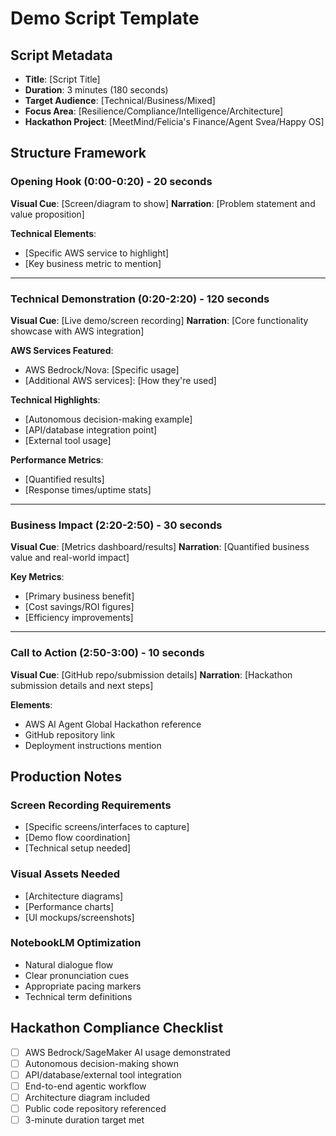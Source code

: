 # Demo Script Template

## Script Metadata
- **Title**: [Script Title]
- **Duration**: 3 minutes (180 seconds)
- **Target Audience**: [Technical/Business/Mixed]
- **Focus Area**: [Resilience/Compliance/Intelligence/Architecture]
- **Hackathon Project**: [MeetMind/Felicia's Finance/Agent Svea/Happy OS]

## Structure Framework

### Opening Hook (0:00-0:20) - 20 seconds
**Visual Cue**: [Screen/diagram to show]
**Narration**:
[Problem statement and value proposition]

**Technical Elements**:
- [Specific AWS service to highlight]
- [Key business metric to mention]

---

### Technical Demonstration (0:20-2:20) - 120 seconds
**Visual Cue**: [Live demo/screen recording]
**Narration**:
[Core functionality showcase with AWS integration]

**AWS Services Featured**:
- AWS Bedrock/Nova: [Specific usage]
- [Additional AWS services]: [How they're used]

**Technical Highlights**:
- [Autonomous decision-making example]
- [API/database integration point]
- [External tool usage]

**Performance Metrics**:
- [Quantified results]
- [Response times/uptime stats]

---

### Business Impact (2:20-2:50) - 30 seconds
**Visual Cue**: [Metrics dashboard/results]
**Narration**:
[Quantified business value and real-world impact]

**Key Metrics**:
- [Primary business benefit]
- [Cost savings/ROI figures]
- [Efficiency improvements]

---

### Call to Action (2:50-3:00) - 10 seconds
**Visual Cue**: [GitHub repo/submission details]
**Narration**:
[Hackathon submission details and next steps]

**Elements**:
- AWS AI Agent Global Hackathon reference
- GitHub repository link
- Deployment instructions mention

## Production Notes

### Screen Recording Requirements
- [Specific screens/interfaces to capture]
- [Demo flow coordination]
- [Technical setup needed]

### Visual Assets Needed
- [Architecture diagrams]
- [Performance charts]
- [UI mockups/screenshots]

### NotebookLM Optimization
- Natural dialogue flow
- Clear pronunciation cues
- Appropriate pacing markers
- Technical term definitions

## Hackathon Compliance Checklist
- [ ] AWS Bedrock/SageMaker AI usage demonstrated
- [ ] Autonomous decision-making shown
- [ ] API/database/external tool integration
- [ ] End-to-end agentic workflow
- [ ] Architecture diagram included
- [ ] Public code repository referenced
- [ ] 3-minute duration target met
